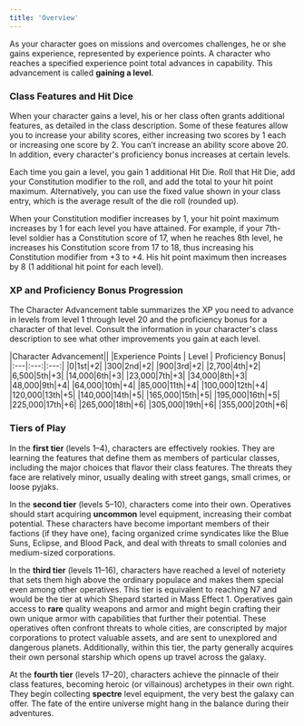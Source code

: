 ```yaml
---
title: 'Overview'
---
```


As your character goes on missions and overcomes challenges, he or she gains experience, represented by experience
points. A character who reaches a specified experience point total advances in capability. This advancement is called
__gaining a level__.

### Class Features and Hit Dice

When your character gains a level, his or her class often grants additional features, as detailed in the class description.
Some of these features allow you to increase your ability scores, either increasing two scores by 1 each or increasing one
score by 2. You can’t increase an ability score above 20. In addition, every character's proficiency bonus increases
at certain levels.

Each time you gain a level, you gain 1 additional Hit Die. Roll that Hit Die, add your Constitution modifier to the roll,
and add the total to your hit point maximum. Alternatively, you can use the fixed value shown in your class entry,
which is the average result of the die roll (rounded up).

When your Constitution modifier increases by 1, your hit point maximum increases by 1 for each level you have attained.
For example, if your 7th-level soldier has a Constitution score of 17, when he reaches 8th level, he increases his
Constitution score from 17 to 18, thus increasing his Constitution modifier from +3 to +4. His hit point maximum then
increases by 8 (1 additional hit point for each level).

### XP and Proficiency Bonus Progression

The Character Advancement table summarizes the XP you need to advance in levels from level 1 through level 20 and the
proficiency bonus for a character of that level. Consult the information in your character's class description to see
what other improvements you gain at each level.

|Character Advancement||
|Experience Points | Level | Proficiency Bonus|
|:---|:---:|:---:|
|0|1st|+2|
|300|2nd|+2|
|900|3rd|+2|
|2,700|4th|+2|
|6,500|5th|+3|
|14,000|6th|+3|
|23,000|7th|+3|
|34,000|8th|+3|
|48,000|9th|+4|
|64,000|10th|+4|
|85,000|11th|+4|
|100,000|12th|+4|
|120,000|13th|+5|
|140,000|14th|+5|
|165,000|15th|+5|
|195,000|16th|+5|
|225,000|17th|+6|
|265,000|18th|+6|
|305,000|19th|+6|
|355,000|20th|+6|

<me-source-reference pages="56" />

### Tiers of Play

In the __first tier__ (levels 1–4), characters are effectively rookies. They are learning the features
that define them as members of particular classes, including the major choices that flavor their class features.
The threats they face are relatively minor, usually dealing with street gangs, small crimes, or loose pyjaks.

In the __second tier__ (levels 5–10), characters come into their own. Operatives should start acquiring __uncommon__ level
equipment, increasing their combat potential. These characters have become important members of their factions (if they have
one), facing organized crime syndicates like the Blue Suns, Eclipse, and Blood Pack, and deal with threats to small colonies
and medium-sized corporations.

In the __third tier__ (levels 11–16), characters have reached a level of noteriety that sets them high above the ordinary
populace and makes them special even among other operatives. This tier is equivalent to reaching N7 and would
be the tier at which Shepard started in Mass Effect 1. Operatives gain access to __rare__ quality weapons and armor and might
begin crafting their own unique armor with capabilities that further their potential. These operatives often confront threats
to whole cities, are conscripted by major corporations to protect valuable assets, and are sent to unexplored and dangerous
planets. Additionally, within this tier, the party generally acquires their own personal starship which opens up
travel across the galaxy.

At the __fourth tier__ (levels 17–20), characters achieve the pinnacle of their class features, becoming heroic
(or villainous) archetypes in their own right. They begin collecting __spectre__ level equipment, the very best the galaxy
can offer. The fate of the entire universe might hang in the balance during their adventures.

<me-source-reference pages="12" source="basic" />
